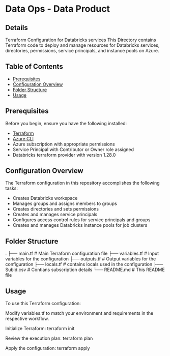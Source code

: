 # Data Ops - Data Product

## Details
Terraform Configuration for Databricks services
This Directory contains Terraform code to deploy and manage resources for Databricks services, directories, permissions, service principals, and instance pools on Azure.

## Table of Contents

- [Prerequisites](#prerequisites)
- [Configuration Overview](#configuration-overview)
- [Folder Structure](#folder-structure)
- [Usage](#usage)

## Prerequisites

Before you begin, ensure you have the following installed:

- [Terraform](https://www.terraform.io/downloads.html)
- [Azure CLI](https://docs.microsoft.com/en-us/cli/azure/install-azure-cli)
- Azure subscription with appropriate permissions
- Service Principal with Contributor or Owner role assigned
- Databricks terraform provider with version 1.28.0

## Configuration Overview

The Terraform configuration in this repository accomplishes the following tasks:

- Creates Databricks workspace
- Manages groups and assigns members to groups
- Creates directories and sets permissions
- Creates and manages service principals
- Configures access control rules for service principals and groups
- Creates and manages Databricks instance pools for job clusters

## Folder Structure

.
├── main.tf                # Main Terraform configuration file
├── variables.tf           # Input variables for the configuration
├── outputs.tf             # Output variables for the configuration
├── locals.tf              # contains locals used in the configuration
├── Subid.csv              # Contians subscription details
└── README.md              # This README file

## Usage
To use this Terraform configuration:

Modify variables.tf to match your environment and requirements in the respective workflow.

Initialize Terraform:
terraform init

Review the execution plan:
terraform plan

Apply the configuration:
terraform apply
